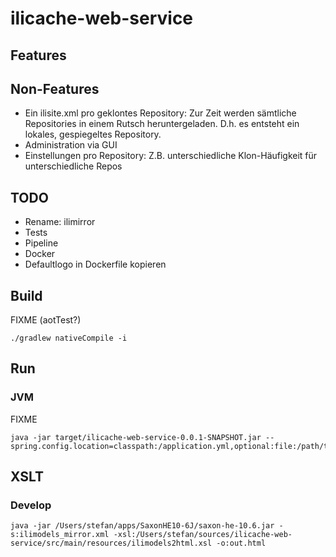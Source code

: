 # ilicache-web-service

## Features

## Non-Features
- Ein ilisite.xml pro geklontes Repository: Zur Zeit werden sämtliche Repositories in einem Rutsch heruntergeladen. D.h. es entsteht ein lokales, gespiegeltes Repository.
- Administration via GUI
- Einstellungen pro Repository: Z.B. unterschiedliche Klon-Häufigkeit für unterschiedliche Repos

## TODO
- Rename: ilimirror
- Tests
- Pipeline
- Docker
- Defaultlogo in Dockerfile kopieren

## Build
FIXME (aotTest?)

```
./gradlew nativeCompile -i
```

## Run

### JVM

FIXME

```
java -jar target/ilicache-web-service-0.0.1-SNAPSHOT.jar --spring.config.location=classpath:/application.yml,optional:file:/path/to/config.yml
```

## XSLT

### Develop

```
java -jar /Users/stefan/apps/SaxonHE10-6J/saxon-he-10.6.jar -s:ilimodels_mirror.xml -xsl:/Users/stefan/sources/ilicache-web-service/src/main/resources/ilimodels2html.xsl -o:out.html
```
